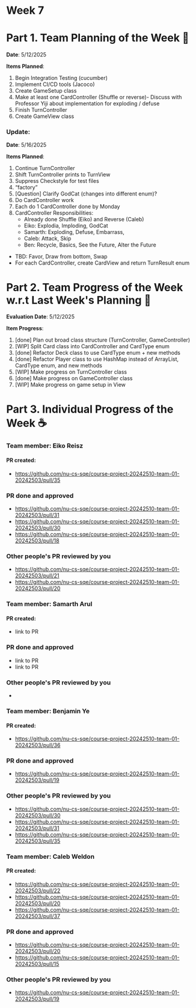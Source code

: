 # Week 7

# Part 1. Team Planning of the Week :ledger:
**Date**: 5/12/2025

**Items Planned**:
1. Begin Integration Testing (cucumber)
2. Implement CI/CD tools (Jacoco)
3. Create GameSetup class
4. Make at least one CardController (Shuffle or reverse)- Discuss with Professor Yiji about implementation for exploding / defuse
5. Finish TurnController
6. Create GameView class

### Update:
**Date**: 5/16/2025

**Items Planned**:
1. Continue TurnController
2. Shift TurnController prints to TurnView
3. Suppress Checkstyle for test files
4. “factory”
5. [Question] Clarify GodCat (changes into different enum)?
6. Do CardController work
7. Each do 1 CardController done by Monday
8. CardController Responsibilities:
    - Already done Shuffle (Eiko) and Reverse (Caleb)
    - Eiko: Explodia, Imploding, GodCat
    - Samarth: Exploding, Defuse, Embarrass, 
    - Caleb: Attack, Skip
    - Ben: Recycle, Basics, See the Future, Alter the Future
- TBD: Favor, Draw from bottom, Swap
- For each CardController, create CardView and return TurnResult enum

# Part 2. Team Progress of the Week w.r.t Last Week's Planning :green_book:
**Evaluation Date**: 5/12/2025

**Item Progress**:
1. [done] Plan out broad class structure (TurnController, GameController)
2. [WIP] Split Card class into CardController and CardType enum
3. [done] Refactor Deck class to use CardType enum + new methods
4. [done] Refactor Player class to use HashMap instead of ArrayList, CardType enum, and new methods
5. [WIP] Make progress on TurnController class
6. [done] Make progress on GameController class
7. [WIP] Make progress on game setup in View

# Part 3. Individual Progress of the Week :coffee:

### Team member: Eiko Reisz
#### PR created:
- https://github.com/nu-cs-sqe/course-project-20242510-team-01-20242503/pull/35

### PR done and approved
- https://github.com/nu-cs-sqe/course-project-20242510-team-01-20242503/pull/31
- https://github.com/nu-cs-sqe/course-project-20242510-team-01-20242503/pull/30
- https://github.com/nu-cs-sqe/course-project-20242510-team-01-20242503/pull/18

### Other people's PR reviewed by you
- https://github.com/nu-cs-sqe/course-project-20242510-team-01-20242503/pull/21
- https://github.com/nu-cs-sqe/course-project-20242510-team-01-20242503/pull/20


### Team member: Samarth Arul
#### PR created:
- link to PR

### PR done and approved
- link to PR
- link to PR

### Other people's PR reviewed by you
- 



### Team member: Benjamin Ye
#### PR created:
- https://github.com/nu-cs-sqe/course-project-20242510-team-01-20242503/pull/36

### PR done and approved
- https://github.com/nu-cs-sqe/course-project-20242510-team-01-20242503/pull/19

### Other people's PR reviewed by you
- https://github.com/nu-cs-sqe/course-project-20242510-team-01-20242503/pull/30
- https://github.com/nu-cs-sqe/course-project-20242510-team-01-20242503/pull/31
- https://github.com/nu-cs-sqe/course-project-20242510-team-01-20242503/pull/35


### Team member: Caleb Weldon
#### PR created:
- https://github.com/nu-cs-sqe/course-project-20242510-team-01-20242503/pull/22
- https://github.com/nu-cs-sqe/course-project-20242510-team-01-20242503/pull/20
- https://github.com/nu-cs-sqe/course-project-20242510-team-01-20242503/pull/37

### PR done and approved
- https://github.com/nu-cs-sqe/course-project-20242510-team-01-20242503/pull/20
- https://github.com/nu-cs-sqe/course-project-20242510-team-01-20242503/pull/15

### Other people's PR reviewed by you
- https://github.com/nu-cs-sqe/course-project-20242510-team-01-20242503/pull/19

